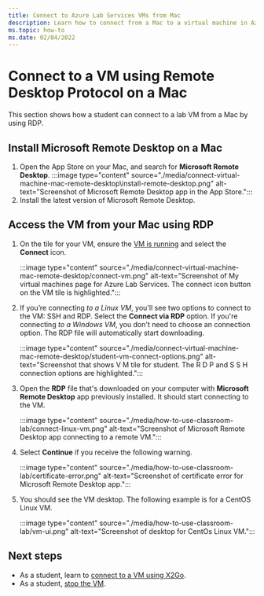 ```yaml
---
title: Connect to Azure Lab Services VMs from Mac
description: Learn how to connect from a Mac to a virtual machine in Azure Lab Services.
ms.topic: how-to
ms.date: 02/04/2022
---
```


# Connect to a VM using Remote Desktop Protocol on a Mac

This section shows how a student can connect to a lab VM from a Mac by using RDP.

## Install Microsoft Remote Desktop on a Mac

1. Open the App Store on your Mac, and search for **Microsoft Remote Desktop**.
    :::image type="content" source="./media/connect-virtual-machine-mac-remote-desktop\install-remote-desktop.png" alt-text="Screenshot of Microsoft Remote Desktop app in the App Store.":::
1. Install the latest version of Microsoft Remote Desktop.

## Access the VM from your Mac using RDP

1. On the tile for your VM, ensure the [VM is running](how-to-use-lab.md#start-or-stop-the-vm) and select the **Connect** icon.

    :::image type="content" source="./media/connect-virtual-machine-mac-remote-desktop/connect-vm.png" alt-text="Screenshot of My virtual machines page for Azure Lab Services.  The connect icon button on the VM tile is highlighted.":::
1. If you’re connecting *to a Linux VM*, you'll see two options to connect to the VM: SSH and RDP.  Select the **Connect via RDP** option.  If you're connecting *to a Windows VM*, you don't need to choose an connection option.  The RDP file will automatically start downloading.

    :::image type="content" source="./media/connect-virtual-machine-mac-remote-desktop/student-vm-connect-options.png" alt-text="Screenshot that shows V M tile for student.  The R D P and S S H connection options are highlighted.":::
1. Open the **RDP** file that's downloaded on your computer with **Microsoft Remote Desktop** app previously installed. It should start connecting to the VM.

    :::image type="content" source="./media/how-to-use-classroom-lab/connect-linux-vm.png" alt-text="Screenshot of Microsoft Remote Desktop app connecting to a remote VM.":::
1. Select **Continue** if you receive the following warning.

    :::image type="content" source="./media/how-to-use-classroom-lab/certificate-error.png" alt-text="Screenshot of certificate error for Microsoft Remote Desktop app.":::
1. You should see the VM desktop.  The following example is for a CentOS Linux VM.

    :::image type="content" source="./media/how-to-use-classroom-lab/vm-ui.png" alt-text="Screenshot of desktop for CentOs Linux VM.":::

## Next steps

- As a student, learn to [connect to a VM using X2Go](connect-virtual-machine-linux-x2go.md).
- As a student, [stop the VM](how-to-use-lab.md#start-or-stop-the-vm).
